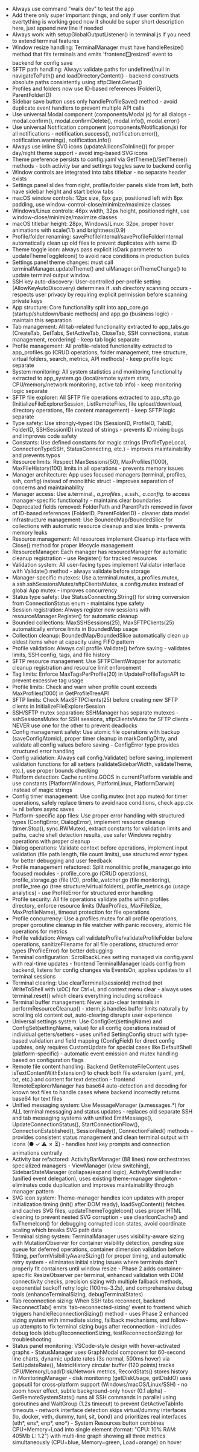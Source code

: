 - Always use command "wails dev" to test the app
- Add there only super important things, and only if user confirm that evertything is working good now it should be super short description here, just append new line if needed
- Always work with setupGlobalOutputListener() in terminal.js if you need to extend terminal features
- Window resize handling: TerminalManager must have handleResize() method that fits terminals and emits 'frontend:window:resized' event to backend for config save
- SFTP path handling: Always validate paths for undefined/null in navigateToPath() and loadDirectoryContent() - backend constructs absolute paths consistently using sftpClient.Getwd()
- Profiles and folders now use ID-based references (FolderID, ParentFolderID)
- Sidebar save button uses only handleProfileSave() method - avoid duplicate event handlers to prevent multiple API calls
- Use universal Modal component (components/Modal.js) for all dialogs - modal.confirm(), modal.confirmDelete(), modal.info(), modal.error()
- Use universal Notification component (components/Notification.js) for all notifications - notification.success(), notification.error(), notification.warning(), notification.info()
- Always use inline SVG icons (updateAllIconsToInline()) for proper day/night theme support - avoid img-based SVG icons
- Theme preference persists to config.yaml via GetTheme()/SetTheme() methods - both activity bar and settings toggles save to backend config
- Window controls are integrated into tabs titlebar - no separate header exists
- Settings panel slides from right, profile/folder panels slide from left, both have sidebar height and start below tabs
- macOS window controls: 12px size, 6px gap, positioned left with 8px padding, use window-control-close/minimize/maximize classes
- Windows/Linux controls: 46px width, 32px height, positioned right, use window-close/minimize/maximize classes
- macOS titlebar height: 28px, Windows/Linux: 32px, proper hover animations with scale(1.1) and brightness(0.9)
- Profile/folder renaming: saveProfileInternal/saveProfileFolderInternal automatically clean up old files to prevent duplicates with same ID
- Theme toggle icon: always pass explicit isDark parameter to updateThemeToggleIcon() to avoid race conditions in production builds
- Settings panel theme changes: must call terminalManager.updateTheme() and uiManager.onThemeChange() to update terminal output window
- SSH key auto-discovery: User-controlled per-profile setting (AllowKeyAutoDiscovery) determines if .ssh directory scanning occurs - respects user privacy by requiring explicit permission before scanning private keys
- App structure: Core functionality split into app_core.go (startup/shutdown/basic methods) and app.go (business logic) - maintain this separation
- Tab management: All tab-related functionality extracted to app_tabs.go (CreateTab, GetTabs, SetActiveTab, CloseTab, SSH connections, status management, reordering) - keep tab logic separate
- Profile management: All profile-related functionality extracted to app_profiles.go (CRUD operations, folder management, tree structure, virtual folders, search, metrics, API methods) - keep profile logic separate
- System monitoring: All system statistics and monitoring functionality extracted to app_system.go (local/remote system stats, CPU/memory/network monitoring, active tab info) - keep monitoring logic separate
- SFTP file explorer: All SFTP file operations extracted to app_sftp.go (InitializeFileExplorerSession, ListRemoteFiles, file upload/download, directory operations, file content management) - keep SFTP logic separate
- Type safety: Use strongly-typed IDs (SessionID, ProfileID, TabID, FolderID, SSHSessionID) instead of strings - prevents ID mixing bugs and improves code safety
- Constants: Use defined constants for magic strings (ProfileTypeLocal, ConnectionTypeSSH, StatusConnecting, etc.) - improves maintainability and prevents typos
- Resource limits: Respect MaxSessions(50), MaxProfiles(1000), MaxFileHistory(100) limits in all operations - prevents memory issues
- Manager architecture: App uses focused managers (terminal, profiles, ssh, config) instead of monolithic struct - improves separation of concerns and maintainability
- Manager access: Use a.terminal.*, a.profiles.*, a.ssh.*, a.config.* to access manager-specific functionality - maintains clear boundaries
- Deprecated fields removed: FolderPath and ParentPath removed in favor of ID-based references (FolderID, ParentFolderID) - cleaner data model
- Infrastructure management: Use BoundedMap/BoundedSlice for collections with automatic resource cleanup and size limits - prevents memory leaks
- Resource management: All resources implement Cleanup interface with Close() method for proper lifecycle management
- ResourceManager: Each manager has resourceManager for automatic cleanup registration - use Register() for tracked resources
- Validation system: All user-facing types implement Validator interface with Validate() method - always validate before storage
- Manager-specific mutexes: Use a.terminal.mutex, a.profiles.mutex, a.ssh.sshSessionsMutex/sftpClientsMutex, a.config.mutex instead of global App mutex - improves concurrency
- Status type safety: Use StatusConnecting.String() for string conversion from ConnectionStatus enum - maintains type safety
- Session registration: Always register new sessions with resourceManager.Register() for automatic cleanup
- Bounded collections: MaxSSHSessions(25), MaxSFTPClients(25) automatically enforce limits in BoundedMap usage
- Collection cleanup: BoundedMap/BoundedSlice automatically clean up oldest items when at capacity using FIFO pattern
- Profile validation: Always call profile.Validate() before saving - validates limits, SSH config, tags, and file history
- SFTP resource management: Use SFTPClientWrapper for automatic cleanup registration and resource limit enforcement
- Tag limits: Enforce MaxTagsPerProfile(20) in UpdateProfileTagsAPI to prevent excessive tag usage
- Profile limits: Check and warn when profile count exceeds MaxProfiles(1000) in GetProfileTreeAPI
- SFTP limits: Check MaxSFTPClients(25) before creating new SFTP clients in InitializeFileExplorerSession
- SSH/SFTP mutex separation: SSHManager has separate mutexes - sshSessionsMutex for SSH sessions, sftpClientsMutex for SFTP clients - NEVER use one for the other to prevent deadlocks
- Config management safety: Use atomic file operations with backup (saveConfigAtomic), proper timer cleanup in markConfigDirty, and validate all config values before saving - ConfigError type provides structured error handling
- Config validation: Always call config.Validate() before saving, implement validation functions for all setters (validateSidebarWidth, validateTheme, etc.), use proper bounds checking
- Platform detection: Cache runtime.GOOS in currentPlatform variable and use constants (PlatformWindows, PlatformLinux, PlatformDarwin) instead of magic strings
- Config timer management: Use config.mutex (not app mutex) for timer operations, safely replace timers to avoid race conditions, check app.ctx != nil before async saves
- Platform-specific app files: Use proper error handling with structured types (ConfigError, DialogError), implement resource cleanup (timer.Stop(), sync.RWMutex), extract constants for validation limits and paths, cache shell detection results, use safer Windows registry operations with proper cleanup
- Dialog operations: Validate context before operations, implement input validation (file path length, file count limits), use structured error types for better debugging and user feedback
- Profile management refactored: Split monolithic profile_manager.go into focused modules - profile_core.go (CRUD operations), profile_storage.go (file I/O), profile_watcher.go (file monitoring), profile_tree.go (tree structure/virtual folders), profile_metrics.go (usage analytics) - use ProfileError for structured error handling
- Profile security: All file operations validate paths within profiles directory, enforce resource limits (MaxProfiles, MaxFileSize, MaxProfileName), timeout protection for file operations
- Profile concurrency: Use a.profiles.mutex for all profile operations, proper goroutine cleanup in file watcher with panic recovery, atomic file operations for metrics
- Profile validation: Always call validateProfile/validateProfileFolder before operations, sanitizeFilename for all file operations, structured error types (ProfileError) for better debugging
- Terminal configuration: ScrollbackLines setting managed via config.yaml with real-time updates - frontend TerminalManager loads config from backend, listens for config changes via EventsOn, applies updates to all terminal sessions
- Terminal clearing: Use clearTerminal(sessionId) method (not WriteToShell with \x0C) for Ctrl+L and context menu clear - always uses terminal.reset() which clears everything including scrollback
- Terminal buffer management: Never auto-clear terminals in performResourceCleanup() - xterm.js handles buffer limits naturally by scrolling old content out, auto-clearing disrupts user experience
- Universal settings system: Use ConfigGet(settingName) and ConfigSet(settingName, value) for all config operations instead of individual getters/setters - uses unified SettingConfig struct with type-based validation and field mapping (ConfigField) for direct config updates, only requires CustomUpdate for special cases like DefaultShell (platform-specific) - automatic event emission and mutex handling based on configuration flags
- Remote file content handling: Backend GetRemoteFileContent uses isTextContentWithExtension() to check both file extension (yaml, yml, txt, etc.) and content for text detection - frontend RemoteExplorerManager has base64 auto-detection and decoding for known text files to handle cases where backend incorrectly returns base64 for text files
- Unified messaging system: Use MessageManager (a.messages.*) for ALL terminal messaging and status updates - replaces old separate SSH and tab messaging systems with unified EmitMessage(), UpdateConnectionStatus(), StartConnectionFlow(), ConnectionEstablished(), SessionReady(), ConnectionFailed() methods - provides consistent status management and clean terminal output with icons (● ✓ ⚠ ✗ ⏳) - handles host key prompts and connection animations centrally
- Activity bar refactored: ActivityBarManager (88 lines) now orchestrates specialized managers - ViewManager (view switching), SidebarStateManager (collapse/expand logic), ActivityEventHandler (unified event delegation), uses existing theme-manager singleton - eliminates code duplication and improves maintainability through manager pattern
- SVG icon system: Theme-manager handles icon updates with proper initialization timing (init() after DOM ready), loadSvgContent() fetches and caches SVG files, updateThemeToggleIcon() uses proper HTML cleaning to prevent nested SVG corruption - use clearIconCache() and fixThemeIcon() for debugging corrupted icon states, avoid coordinate scaling which breaks SVG path data
- Terminal sizing system: TerminalManager uses visibility-aware sizing with MutationObserver for container visibility detection, pending size queue for deferred operations, container dimension validation before fitting, performVisibilityAwareSizing() for proper timing, and automatic retry system - eliminates initial sizing issues where terminals don't properly fit containers until window resize - Phase 2 adds container-specific ResizeObserver per terminal, enhanced validation with DOM connectivity checks, precision sizing with multiple fallback methods, exponential backoff retry logic (100ms-3.2s), and comprehensive debug tools (enhanceTerminalSizing, debugTerminalStates)
- Tab reconnection sizing: When SSH tabs reconnect, backend ReconnectTab() emits 'tab-reconnected-sizing' event to frontend which triggers handleReconnectionSizing() method - uses Phase 2 enhanced sizing system with immediate sizing, fallback mechanisms, and follow-up attempts to fix terminal sizing bugs after reconnection - includes debug tools (debugReconnectionSizing, testReconnectionSizing) for troubleshooting
- Status panel monitoring: VSCode-style design with hover-activated graphs - StatusManager uses GraphModal component for 60-second line charts, dynamic update rates (3s normal, 500ms hover) via SetUpdateRate(), MetricHistory circular buffer (120 points) tracks CPU/Memory/Load/Disk/Network metrics, RecordStats() stores history in MonitoringManager - disk monitoring (getDiskUsage, getDiskIO) uses gopsutil for cross-platform support (Windows/macOS/Linux/SSH) - no zoom hover effect, subtle background-only hover (0.1 alpha) - GetRemoteSystemStats() runs all SSH commands in parallel using goroutines and WaitGroup (1.2s timeout) to prevent GetActiveTabInfo timeouts - network interface detection skips virtual/dummy interfaces (lo, docker, veth, dummy, tunl, sit, bond) and prioritizes real interfaces (eth*, ens*, enp*, eno*) - System Resources button combines CPU+Memory+Load into single element (format: "CPU: 10% RAM: 405Mb L: 1.2") with multi-line graph showing all three metrics simultaneously (CPU=blue, Memory=green, Load=orange) on hover